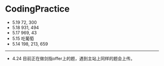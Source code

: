 # CodingPractice
* 5.19 72, 300
* 5.18 931, 494
* 5.17 969, 43
* 5.15 吃葡萄
* 5.14 198, 213, 659
-----------------------------
* 4.24 目前正在做剑指offer上的题，遇到主站上同样的题会上传。
